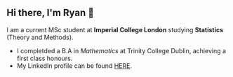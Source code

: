 ## Hi there, I'm Ryan 👋

I am a current MSc student at **Imperial College London** studying **Statistics** (Theory and Methods).

- I completded a B.A in _Mathematics_ at Trinity College Dublin, achieving a first class honours.
- My LinkedIn profile can be found [HERE](https://www.linkedin.com/in/ryan-askin-17207a253/).
  

